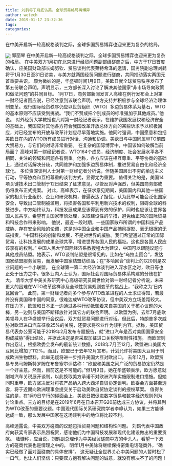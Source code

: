 ```yaml
---
title: 刘鹤将于月底访美，全球贸易格局再博弈
author: wetech
date: 2019-01-17 23:32:36
tags: 
categories: 
---
```

在中美开启新一轮高规格谈判之际，全球多国贸易博弈也迎来更为复杂的格局。
<!-- more -->
<img align="center" border="0" src="https://imgcdn.yicai.com/uppics/images/2019/01/147a72fdf847bf7bf58c054feee2222b.jpg" />
郭丽琴
在中美开启新一轮高规格谈判之际，全球多国贸易博弈也迎来更为复杂的格局。
在中美双方1月初在北京进行经贸问题副部级磋商之后，中方于17日首度确认，应美国财政部长姆努钦、贸易谈判代表莱特希泽的邀请，国务院副总理刘鹤将于1月30日至31日访美，与美方就两国经贸问题进行磋商，共同推动落实两国元首重要共识。
颇为微妙的是，华盛顿时间1月9日，美欧日就全球贸易秩序发布了第五份联合声明，声明显示，三方部长深入讨论了解决其他国家“非市场导向政策和做法问题”的共同目标。
1月17日，商务部新闻发言人高峰在例行发布会上对第一财经记者回应说，已经注意到该联合声明。中方支持并积极参与全球经济治理体制变革。现行国际经贸秩序仍应以世贸组织（WTO）多边贸易体系为基石，WTO的基本原则不应该受到挑战。“我们不赞成把个别成员的标准强加于其他成员。”他说。
对外经贸大学教授崔凡对第一财经记者表示，在维护我国发展权和经济安全的基础上，我国应对其他各方符合我国改革开放总体方向的某些诉求予以积极回应，对已经宣布的开放与改革计划应尽早落地实施。他同时强调，中国愿意和包括美欧日在内的WTO所有成员进行对话、沟通和协调。美欧日与中国同属WTO前四大贸易方，与它们的对话非常重要。
在复杂的国际博弈中，中国该如何破解当前局面？
高峰对第一财经记者说，WTO164个成员，经济制度、社会发展水平各不相同，关注的领域和问题各有侧重。他称，各方应该在相互尊重、平等协商的基础上，通过对话解决分歧，共同维护和加强多边贸易体制，推进贸易自由化和经济全球化。
多位资深谈判人士对第一财经记者分析说，伴随美国层出不穷的单边主义行动，平等协商和互相尊重的谈判方式，显得尤为重要。
值得关注的是，美国14项关键技术出口管制于12日结束了征求意见，尽管反对声强烈，但美国商务部或仍将发布正式提案。
对此，高峰表示，在征求意见期间，美国国内和其他一些国家的相关行业组织、企业和研究机构，普遍表达了担忧，认为此举可能会泛化国家安全，导致出口管制被滥用，将损害各国和平利用新兴技术的权利，阻碍全球的科技进步。中方始终认为，科技发展成果应该得到有效的保护，同时也应该让世界各国人民共享。希望有关国家审慎处理，采取建设性的举措，避免给正常的国际贸易和科技合作带来影响。
他说，最近一段时期，一些国家散布所谓的中国科技产品威胁、存在安全风险的论调，这是对中国企业和中国产品捕风捉影、毫无根据的无端指责。“中国科技的创新和发展，不是对世界的威胁。我们希望通过正常的国际贸易，让科技发展的成果全球共享，增进世界各国人民的福祉。这也是各国人民应该享有的权利。”
中国人民大学国际经济系教授程大为建议，中国可以跟随议题与其他成员结盟。她表示，WTO谈判结盟是很常见的。比如在“乌拉圭回合”，发达国家结盟服务贸易，而发展中国家结盟纺织品；在“多哈回合”谈判上的G20则是农业问题的一个小联盟。
在全球第一第二大经济体谈判进入深水区之时，欧日等也正处于压力之中。很多业内人士认为，国际社会对国际贸易体系构建的分歧在扩大。
清华大学中美关系研究中心高级研究员周世俭对第一财经记者分析说，未来更大的困难在WTO改革这样涉及全球性贸易规则变革的挑战上，“我称之为‘日内瓦回合’”。
此前，第一财经记者向多个参与WTO改革进程的人士求证得知，若最终没有美国和中国的同意，很难达成WTO改革协议，但中美双方立场差距较大。
在压力下，欧盟和日本正一边通过各种行动抵御着来自美国的关于核心议题的大棒，另一边则与美国不断释放针对其它方的联合声明。
以欧盟为例，去年7月底欧美领导人在华盛顿举行会议后，双方就贸易问题进行对话。但此后，特朗普多次威胁对欧盟进口汽车征收25%的关税，还要求将农业作为谈判内容。据称，美国贸易代表办公室可能于2019年2月发布专题报告，就“进口汽车是否对美国国家安全构成威胁”得出结论，并据此决定是否采取加征进口关税等限制性措施。
而欧盟则作出忍让，根据欧委会发布的最新统计数据，2018年7月至12月，欧盟进口美国大豆同比增加了112%。而且，欧盟已于去年12月宣布，计划允许将美国大豆用于制成欧洲生物燃料，此举无疑将进一步推升美国大豆对欧出口。
去年12月，欧盟贸易专员马姆斯特罗姆在布鲁塞尔评估称：“欧盟和美国之间广泛的贸易协定仍然是一个好主意。然而，目前这是不可能的。”但1月9日，她在华盛顿表示，欧方愿意就削减汽车关税展开谈判，以此换取美方承诺不对欧洲汽车实施限制进口措施。但她同时重申，欧方坚决反对将农产品纳入跨大西洋自贸协定谈判。欧委会方面甚至透露，将于近期向欧洲理事会提交关于启动美欧自贸协定谈判的授权草案。
值得关注的是，在1月9日举行的碰面会上，美欧日把促进数字贸易和数字经济规则列为讨论重点。三方的目标是在2019年6月在日本召开G20前达成三方协议，并将其列为WTO改革的重要议题。中国现代国际关系研究院学者李峥认为，如果三方能够达成一致，那么发展中国家在这场谈判中的地位将比较不利。
 
 
高峰透露说，中美双方磋商的议题包括贸易问题和结构性问题。
刘鹤代表中国政府向获奖专家表示热烈祝贺，感谢他们为中国科技发展和现代化建设做出的重要贡献。
陆慷称，应当说，刘鹤副总理作为中美经贸磋商中方的牵头人，看望一下双方的磋商代表也是情理之中的。
明年1月中美除将继续保持密集电话磋商外，“确实已经做了面对面磋商的具体安排”。
这无疑让全世界关心中美问题的人暂时松了一口气，也让人们坚信：只要双方抱有解决问题的诚意，就没有解决不了的问题！
